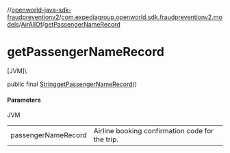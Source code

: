 //[openworld-java-sdk-fraudpreventionv2](../../../index.md)/[com.expediagroup.openworld.sdk.fraudpreventionv2.models](../index.md)/[AirAllOf](index.md)/[getPassengerNameRecord](get-passenger-name-record.md)

# getPassengerNameRecord

[JVM]\

public final [String](https://docs.oracle.com/javase/8/docs/api/java/lang/String.html)[getPassengerNameRecord](get-passenger-name-record.md)()

#### Parameters

JVM

| | |
|---|---|
| passengerNameRecord | Airline booking confirmation code for the trip. |
